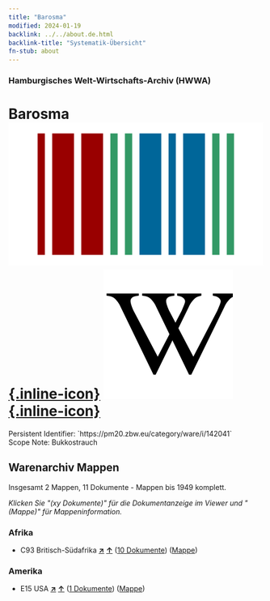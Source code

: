 ```yaml
---
title: "Barosma"
modified: 2024-01-19
backlink: ../../about.de.html
backlink-title: "Systematik-Übersicht"
fn-stub: about
---
```


### Hamburgisches Welt-Wirtschafts-Archiv (HWWA)

# Barosma &#160; [![Wikidata](/images/Wikidata-logo.svg "Wikidata"){.inline-icon}](http://www.wikidata.org/entity/Q194513) [![Wikipedia](/images/Wikipedia-W.svg "Wikipedia"){.inline-icon}](https://de.wikipedia.org/wiki/Agathosma_betulina)

<div class="hint">Persistent Identifier: `https://pm20.zbw.eu/category/ware/i/142041`</div>

<div class="hint">
Scope Note: Bukkostrauch
</div>





## Warenarchiv Mappen






Insgesamt 2 Mappen, 11 Dokumente - Mappen bis 1949 komplett.

_Klicken Sie "(xy Dokumente)" für die Dokumentanzeige im Viewer und "(Mappe)" für Mappeninformation._




### Afrika

- C93 Britisch-Südafrika [**&nearr;**](../../../geo/i/141454/about.de.html "Britisch-Südafrika (alle Mappen)") [**&uarr;**](../../../geo/about.de.html#C93 "Ländersystematik") (<a href="https://pm20.zbw.eu/iiifview/folder/wa/142041,141454" title="über: Barosma : Britisch-Südafrika" target="_blank">10 Dokumente</a>) ([Mappe](../../../../folder/wa/1420xx/142041/1414xx/141454/about.de.html))

### Amerika

- E15 USA [**&nearr;**](../../../geo/i/141653/about.de.html "USA (alle Mappen)") [**&uarr;**](../../../geo/about.de.html#E15 "Ländersystematik") (<a href="https://pm20.zbw.eu/iiifview/folder/wa/142041,141653" title="über: Barosma : USA" target="_blank">1 Dokumente</a>) ([Mappe](../../../../folder/wa/1420xx/142041/1416xx/141653/about.de.html))



<a id="filmsections" />













